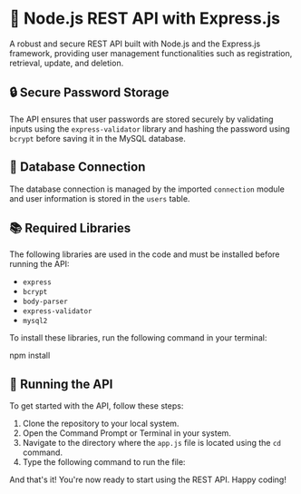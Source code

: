 # 🚀 Node.js REST API with Express.js

A robust and secure REST API built with Node.js and the Express.js framework, providing user management functionalities such as registration, retrieval, update, and deletion.

## 🔒 Secure Password Storage
The API ensures that user passwords are stored securely by validating inputs using the `express-validator` library and hashing the password using `bcrypt` before saving it in the MySQL database.

## 💾 Database Connection
The database connection is managed by the imported `connection` module and user information is stored in the `users` table.

## 📚 Required Libraries
The following libraries are used in the code and must be installed before running the API:

- `express`
- `bcrypt`
- `body-parser`
- `express-validator`
- `mysql2`

To install these libraries, run the following command in your terminal:

npm install <library name>

## 🚀 Running the API
To get started with the API, follow these steps:

1. Clone the repository to your local system.
2. Open the Command Prompt or Terminal in your system.
3. Navigate to the directory where the `app.js` file is located using the `cd` command.
4. Type the following command to run the file:

And that's it! You're now ready to start using the REST API. Happy coding!
